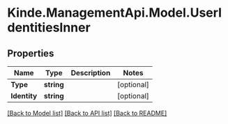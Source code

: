# Kinde.ManagementApi.Model.UserIdentitiesInner

## Properties

Name | Type | Description | Notes
------------ | ------------- | ------------- | -------------
**Type** | **string** |  | [optional] 
**Identity** | **string** |  | [optional] 

[[Back to Model list]](../README.md#documentation-for-models) [[Back to API list]](../README.md#documentation-for-api-endpoints) [[Back to README]](../README.md)

